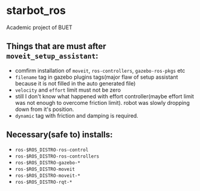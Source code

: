 # starbot_ros
 Academic project of BUET
## Things that are must after `moveit_setup_assistant`:
- comfirm installation of `moveit`, `ros-controllers`, `gazebo-ros-pkgs` etc
- `filename` tag in gazebo plugins tags(major flaw of setup assistant because it is not filled in the auto generated file)
- `velocity` and `effort` limit must not be zero
- still I don't know what happened with effort controller(maybe effort limit was not enough to overcome friction limit). robot was slowly dropping down from it's position.
- `dynamic` tag with friction and damping is required.
## Necessary(safe to) installs:
- `ros-$ROS_DISTRO-ros-control`
- `ros-$ROS_DISTRO-ros-controllers`
- `ros-$ROS_DISTRO-gazebo-*`
- `ros-$ROS_DISTRO-moveit`
- `ros-$ROS_DISTRO-moveit-*`
- `ros-$ROS_DISTRO-rqt-*`
